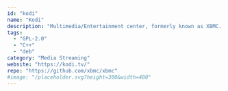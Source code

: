 ```yaml
---
id: "kodi"
name: "Kodi"
description: "Multimedia/Entertainment center, formerly known as XBMC. Runs on Android, BSD, Linux, macOS, iOS and Windows."
tags:
  - "GPL-2.0"
  - "C++"
  - "deb"
category: "Media Streaming"
website: "https://kodi.tv/"
repo: "https://github.com/xbmc/xbmc"
#image: "/placeholder.svg?height=300&width=400"
---
```


